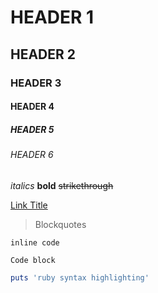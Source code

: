 
# HEADER 1
## HEADER 2
### HEADER 3
#### HEADER 4
##### HEADER 5
###### HEADER 6

_italics_
__bold__
~~strikethrough~~

[Link Title](https://www.somelink.com)

> Blockquotes

`inline code`

```
Code block
```

```ruby
puts 'ruby syntax highlighting'
```

[modeline]: # (vim: set fenc=utf-8 linebreak wrap spell spl=en:)


